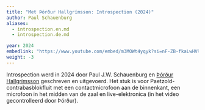 ```yaml
---
title: "Met Þórður Hallgrímsson: Introspection (2024)"
author: Paul Schauenburg
aliases:
  - introspection.en.md
  - introspection.de.md

year: 2024
embedlink: "https://www.youtube.com/embed/m3MOWt4yqyk?si=nF-ZB-fkaLwHV9mg"
weight: -3
---
```

Introspection werd in 2024 door Paul J.W. Schauenburg en [Þórður Hallgrímsson](https://soundcloud.com/r-ur-hallgr-msson) geschreven en uitgevoerd. Het stuk is voor Paetzold-contrabasblokfluit met een contactmicrofoon aan de binnenkant, een microfoon in het midden van de zaal en live-elektronica (in het video gecontrolleerd door Þórður).
